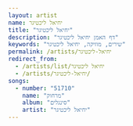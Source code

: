 ```yaml
---
layout: artist
name: יחיאל ליכטיגר
title: "יחיאל ליכטיגר"
description: "דף האמן יחיאל ליכטיגר"
keywords: "שירים, מוזיקה, יחיאל ליכטיגר"
permalink: /artists/יחיאל-ליכטיגר
redirect_from:
  - /artists/list/יחיאל ליכטיגר
  - /artists/יחיאל-ליכטיגר/
songs:
  - number: "51710"
    name: "מרחוק"
    album: "סינגלים"
    artist: "יחיאל ליכטיגר"
---
```

